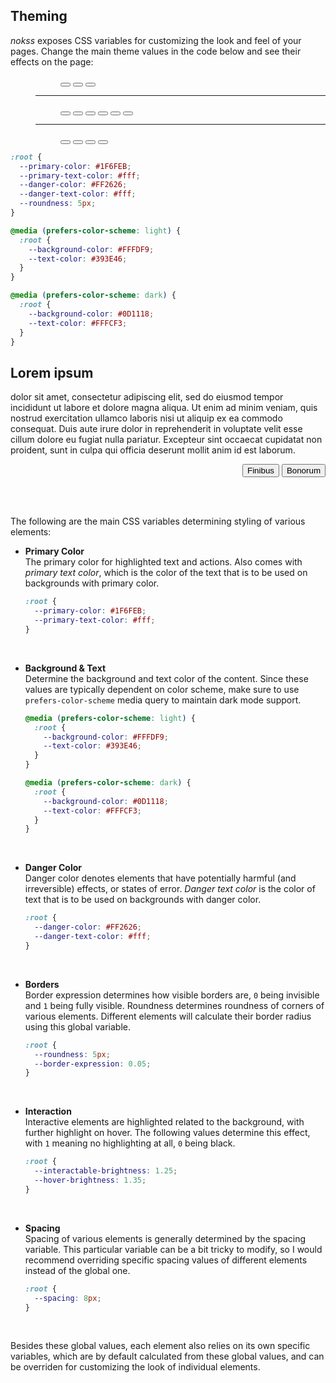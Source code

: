 <section id="theming">

# Theming

_nokss_ exposes CSS variables for customizing the look and feel of your pages. 
Change the main theme values in the code below and see their effects on the page:

<menu role="toolbar">
  <menu role="radiogroup" data-key="--roundness">
    <button role="radio" value="1px" aria-label="sharp corners">
      <span class="corner-mark sharp"></span>
    </button>
    <button role="radio" value="5px" aria-label="round corners">
      <span class="corner-mark round"></span>
    </button>
    <button role="radio" value="16px" aria-label="circular corners">
      <span class="corner-mark circle"></span>
    </button>
  </menu>
  <hr/>
  <menu role="radiogroup" data-key="--primary-color;--primary-text-color;light:--primary-color;light:--primary-text-color;dark:--primary-color;dark:--primary-text-color">
    <button role="radio" value="var(--text-color);var(--background-color)" aria-label="monochrome">
      <span class="color-mark" style="background: var(--text-color)"></span>
    </button>
    <button role="radio" value="#1F6FEB;#fff" aria-label="github blue">
      <span class="color-mark" style="background: #1F6FEB"></span>
    </button>
    <button role="radio" value="#1DB954;#000" aria-label="spotify green">
      <span class="color-mark" style="background: #1DB954"></span>
    </button>
    <button role="radio" value="#FF9900;#000" aria-label="amazon orange">
      <span class="color-mark" style="background: #FF9900"></span>
    </button>
    <button role="radio" value="#FF5A5F;#fff" aria-label="airbnb red">
      <span class="color-mark" style="background: #FF5A5F"></span>
    </button>
    <button role="radio" value=";;#833AB4;#fff;#E1306C;#fff" aria-label="lyft pink">
      <span class="color-mark light" style="background: #833AB4"></span>
      <span class="color-mark dark" style="background: #E1306C"></span>
    </button>
  </menu>
  <hr/>
  <menu role="radiogroup" data-key="light:--background-color;light:--text-color;dark:--background-color;dark:--text-color;light:--interactable-brightness;light:--border-expression;dark:--interactable-brightness;dark:--border-expression">
    <button role="radio" value="#FFFDF9;#393E46;#0D1118;#FFFCF3" aria-label="midnight">
      <span class="color-mark light bg" style="background: #FFFDF9"></span>
      <span class="color-mark dark bg" style="background: #0D1118"></span>
    </button>
    <button role="radio" value="#F3EFE0;#222222;#222222;#F3EFE0;;;1.25;.05" aria-label="printish">
      <span class="color-mark light bg" style="background: #F3EFE0"></span>
      <span class="color-mark dark bg" style="background: #222222"></span>
    </button>
    <button role="radio" value="#f5f5f5;#000;#111;#fff;0.97;0;1.35;0" aria-label="classic">
      <span class="color-mark light bg" style="background: #f5f5f5"></span>
      <span class="color-mark dark bg" style="background: #111"></span>
    </button>
    <button role="radio" value="#000;var(--primary-color, white);#000;var(--primary-color, white);1;1;1;1" aria-label="terminal">
      <span class="color-mark light bg" style="background: #000"></span>
      <span class="color-mark dark bg" style="background: #000"></span>
    </button>
  </menu>
</menu>

<div class="theme-preview">

```css
:root {
  --primary-color: #1F6FEB;
  --primary-text-color: #fff;
  --danger-color: #FF2626;
  --danger-text-color: #fff;
  --roundness: 5px;
}

@media (prefers-color-scheme: light) {
  :root {
    --background-color: #FFFDF9;
    --text-color: #393E46;
  }
}

@media (prefers-color-scheme: dark) {
  :root {
    --background-color: #0D1118;
    --text-color: #FFFCF3;
  }
}
```

<div role="presentation">
  <h2>Lorem ipsum</h2>

  dolor sit amet, consectetur adipiscing elit, sed do eiusmod tempor incididunt ut labore et dolore magna aliqua. Ut enim ad minim veniam, quis nostrud exercitation ullamco laboris nisi ut aliquip ex ea commodo consequat. Duis aute irure dolor in reprehenderit in voluptate velit esse cillum dolore eu fugiat nulla pariatur. Excepteur sint occaecat cupidatat non proident, sunt in culpa qui officia deserunt mollit anim id est laborum.

  <menu role="group" align="right">
    <button>Finibus</button>
    <button>Bonorum</button>
  </menu>
</div>

</div>

<style id="target">
</style>

<link rel="stylesheet" href="assets/theme.css" />
<script type="module" defer src="assets/theme.js"></script>

<br><br>

The following are the main CSS variables determining styling of various elements:

- **Primary Color** \
  The primary color for highlighted text and actions. Also comes with _primary text color_,
  which is the color of the text that is to be used on backgrounds with primary color.
  ```css
  :root {
    --primary-color: #1F6FEB;
    --primary-text-color: #fff;
  }
  ```
  <br>

- **Background & Text** \
  Determine the background and text color of the content. Since these values are typically
  dependent on color scheme, make sure to use `prefers-color-scheme` media query to maintain dark mode support.
  ```css
  @media (prefers-color-scheme: light) {
    :root {
      --background-color: #FFFDF9;
      --text-color: #393E46;
    }
  }

  @media (prefers-color-scheme: dark) {
    :root {
      --background-color: #0D1118;
      --text-color: #FFFCF3;
    }
  }
  ```
  <br>

- **Danger Color** \
  Danger color denotes elements that have potentially harmful (and irreversible) effects, or states of error. _Danger text color_ is the  color of text that is to be used on backgrounds with danger color.
  ```css
  :root {
    --danger-color: #FF2626;
    --danger-text-color: #fff;
  }
  ```
  <br>

- **Borders** \
  Border expression determines how visible borders are, `0` being invisible and `1` being fully visible.
  Roundness determines roundness of corners of various elements. Different elements will calculate their border radius
  using this global variable.
  ```css
  :root {
    --roundness: 5px;
    --border-expression: 0.05;
  }
  ```
  <br>

- **Interaction** \
  Interactive elements are highlighted related to the background, with further highlight on hover. The following values determine this effect, with `1` meaning no highlighting at all, `0` being black.
  ```css
  :root {
    --interactable-brightness: 1.25;
    --hover-brightness: 1.35;
  }
  ```
  <br>
- **Spacing** \
  Spacing of various elements is generally determined by the spacing variable. This particular variable can be a bit tricky to modify, so I would recommend overriding specific spacing values of different elements instead of the global one.
  ```css
  :root {
    --spacing: 8px;
  }
  ```
  <br>

Besides these global values, each element also relies on its own specific variables, which are by default calculated from these global values, and can be overriden for customizing the look of individual elements.

</section>